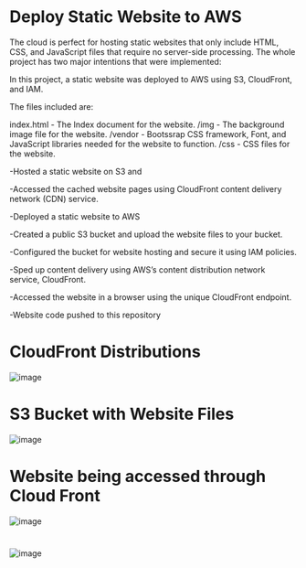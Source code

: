 # Deploy Static Website to AWS
The cloud is perfect for hosting static websites that only include HTML, CSS, and JavaScript files that require no server-side processing. The whole project has two major intentions that were implemented:

In this project, a static website was deployed to AWS using S3, CloudFront, and IAM.

The files included are: 

index.html - The Index document for the website.
/img - The background image file for the website.
/vendor - Bootssrap CSS framework, Font, and JavaScript libraries needed for the website to function.
/css - CSS files for the website.


-Hosted a static website on S3 and

-Accessed the cached website pages using CloudFront content delivery network (CDN) service.

-Deployed a static website to AWS

-Created a public S3 bucket and upload the website files to your bucket.

-Configured the bucket for website hosting and secure it using IAM policies.

-Sped up content delivery using AWS’s content distribution network service, CloudFront.

-Accessed the website in a browser using the unique CloudFront endpoint.

-Website code pushed to this repository


# CloudFront Distributions
![image](https://user-images.githubusercontent.com/67281298/123664220-2610bf80-d805-11eb-8587-a5cb155f45ee.png)

# S3 Bucket with Website Files
![image](https://user-images.githubusercontent.com/67281298/123664482-5fe1c600-d805-11eb-9265-9fa066a54e14.png)

# Website being accessed through Cloud Front
![image](https://user-images.githubusercontent.com/67281298/123663842-ca463680-d804-11eb-92ad-0da79bcac335.png)
#
#
#

![image](https://user-images.githubusercontent.com/67281298/123663686-a5ea5a00-d804-11eb-82ee-748a46fc59cf.png)





